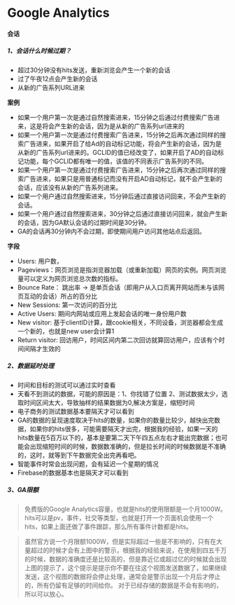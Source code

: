 # Google Analytics




#### 会话

##### 1、会话什么时候过期？

* 超过30分钟没有hits发送，重新浏览会产生一个新的会话
* 过了午夜12点会产生新的会话
* 从新的广告系列URL进来

**案例**

* 如果一个用户第一次是通过自然搜索进来，15分钟之后通过付费搜索广告进来，这是将会产生新的会话，因为是从新的广告系列url进来的
* 如果一个用户第一次是通过付费搜索广告进来，15分钟之后再次通过同样的搜索广告进来，如果开启了给Ad的自动标记功能，将会产生新的会话，因为是从新的广告系列url进来的。GCLID的值已经改变了，如果开启了AD的自动标记功能，每个GCLID都有唯一的值，该值的不同表示广告系列的不同。
* 如果一个用户第一次是通过付费搜索广告进来，15分钟之后再次通过同样的搜索广告进来，如果只是用普通标记而没有开启AD自动标记，就不会产生新的会话，应该没有从新的广告系列进来。
* 如果一个用户通过自然搜索进来，15分钟后通过直接访问回来，不会产生新的会话。
* 如果一个用户通过自然搜索进来，30分钟之后通过直接访问回来，就会产生新的会话，因为GA默认会话的过期时间是30分钟。
* GA的会话再30分钟内不会过期，即使期间用户访问其他站点后返回。

**字段**

* Users: 用户数，
* Pageviews：网页浏览是指浏览器加载（或重新加载）网页的实例。网页浏览量可以定义为网页浏览总次数的指标。
* Bounce Rate： 跳出率 -> 是单页会话（即用户从入口页离开网站而未与该网页互动的会话）所占的百分比
* New Sessions: 第一次访问的百分比
* Active Users: 期间内网站或应用上发起会话的唯一身份用户数
* New visitor: 基于clientID计算，跟cookie相关，不同设备，浏览器都会生成一个新的，也就是new user会计算1
* Return visitor: 回访用户，时间区间内第二次回访就算回访用户，应该有个时间间隔才生效的


##### 2、数据延时处理

* 时间和目标的测试可以通过实时查看
* 天看不到测试的数据，可能的原因是：1、你找错了位置 2、测试数据太少，选取时间区间太大，导致抽样的结果数据为0,解决方案是，缩短时间
* 电子商务的测试数据基本要隔天才可以看到
* GA的数据的呈现速度取决于hits的数量，如果你的数量比较少，越快出完数据，如果你的hits很多，可能需要隔天才出完，根据我的经验，如果一天的hits数量在5百万以下的，基本是要第二天下午四五点左右才能出完数据；也可能会出现缩短时间的时候，数据数准确的，但是拉长时间的时候数据是不准确的，这时，就等到下午数据完全出完再看吧。
* 智能事件时常会出现问题，会有延迟一个星期的情况
* Firebase的数据基本也是隔天才可以看到

##### 3、GA限额

> 免费版的Google Analytics容量，也就是hits的使用限额是一个月1000W。hits可以是pv，事件，社交等类型，也就是打开一个页面机会使用一个hits，如果上面还做了事件跟踪，那么所有事件计数都是hits。

> 虽然官方说一个月限额1000W，但是实际超过一些是不影响的，只有在大量超过的时候才会有上图中的警示，根据我的经验来说，在使用到四五千万的时候，数据的准确度还是比较高的，但是靠近亿或超过亿的时候就会出现上图的提示了，这个提示是提示你不要在往这个视图发送数据了，如果继续发送，这个视图的数据将会停止处理，通常会是警示出现一个月后才停止的，所有仍留有足够的时间给你。
对于已经存储的数据是不会有影响的，所以可以放心。


